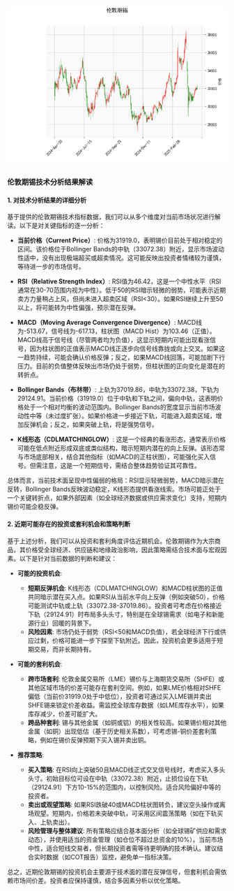 ![图](stan.png)

### 伦敦期锡技术分析结果解读

#### 1. 对技术分析结果的详细分析
基于提供的伦敦期锡技术指标数据，我们可以从多个维度对当前市场状况进行解读。以下是对关键指标的逐一分析：

- **当前价格（Current Price）**: 价格为31919.0，表明锡价目前处于相对稳定的区间。该价格位于Bollinger Bands的中轨（33072.38）附近，显示市场波动性适中，没有出现极端超买或超卖情况。这可能反映出投资者情绪较为谨慎，等待进一步的市场信号。

- **RSI（Relative Strength Index）**: RSI值为46.42，这是一个中性水平（RSI通常在30-70范围内视为中性）。低于50的RSI暗示轻微的弱势，可能表示近期卖方力量稍占上风，但尚未进入超卖区域（RSI<30）。如果RSI继续上升至50以上，将可能转为中性偏强，预示潜在反弹。

- **MACD（Moving Average Convergence Divergence）**: MACD线为-513.67，信号线为-617.13，柱状图（MACD Hist）为103.46（正值）。MACD线高于信号线（尽管两者均为负值），这显示短期内可能出现看涨信号，因为柱状图的正值表示MACD线正逐步向信号线靠拢或向上交叉。如果这一趋势持续，可能会确认价格反弹；反之，如果MACD线回落，可能加剧下行压力。目前的负值整体反映出市场仍处于弱势，但柱状图的正向变化是潜在的转折点。

- **Bollinger Bands（布林带）**: 上轨为37019.86，中轨为33072.38，下轨为29124.91。当前价格（31919.0）位于中轨和下轨之间，偏向中轨，这表明价格处于一个相对均衡的波动范围内。Bollinger Bands的宽度显示当前市场波动性中等（未过度扩张）。如果价格进一步接近下轨，可能进入超卖区域，增加反弹机会；反之，如果突破上轨，将是强势信号。

- **K线形态（CDLMATCHINGLOW）**: 这是一个经典的看涨形态，通常表示价格可能在低点附近形成双底或类似结构，暗示短期内潜在的向上反弹。该形态常与市场底部相关，结合其他指标（如MACD的正柱状图），可能强化买入信号。但需注意，这是一个短期信号，需结合整体趋势验证其可靠性。

总体而言，当前技术面呈现中性偏弱的格局：RSI显示轻微弱势，MACD暗示潜在反转，Bollinger Bands反映波动稳定，K线形态提供看涨线索。市场可能正处于一个关键转折点，如果外部因素（如全球经济数据或供应需求变化）支持，短期内锡价可能企稳反弹。

#### 2. 近期可能存在的投资或套利机会和策略判断
基于上述分析，我们可以从投资和套利角度评估近期机会。伦敦期锡作为大宗商品，其价格受全球经济、供应链和地缘政治影响，因此策略需结合技术面与宏观因素。以下是针对当前数据的判断和建议：

- **可能的投资机会**:
  - **短期反弹机会**: K线形态（CDLMATCHINGLOW）和MACD柱状图的正值共同暗示潜在买入点。如果RSI从当前水平向上反弹（例如突破50），价格可能测试中轨或上轨（33072.38-37019.86）。投资者可考虑在价格接近下轨（29124.91）时布局多头头寸，特别是在全球锡需求（如电子和新能源行业）回暖的背景下。
  - **风险因素**: 市场仍处于弱势（RSI<50和MACD负值），若全球经济下行或供应过剩，价格可能进一步下探至下轨附近。因此，投资机会更多适用于短期交易，而非长期持有。

- **可能的套利机会**:
  - **跨市场套利**: 伦敦金属交易所（LME）锡价与上海期货交易所（SHFE）或其他区域市场的价差可能存在套利空间。例如，如果LME价格相对SHFE偏低（当前价31919.0处于中低位），投资者可通过买入LME锡并卖出SHFE锡来锁定价差收益。需监控全球库存数据（如LME库存水平），如果库存减少，价差可能扩大。
  - **跨品种套利**: 锡与其他金属（如铜或铝）的相关性较高。如果锡价相对其他金属（如铜）出现低估（基于历史相关系数），可考虑锡-铜价差套利策略，例如在锡价反弹预期下买入锡并卖出铜。

- **推荐策略**:
  - **买入策略**: 在RSI向上突破50且MACD线正式交叉信号线时，考虑买入多头头寸。初始目标位可设在中轨（33072.38）附近，止损位设在下轨（29124.91）下方10-15%的范围内，以控制风险。适合风险偏好中等的投资者。
  - **卖出或观望策略**: 如果RSI跌破40或MACD柱状图转负，建议空头操作或离场观望。短期内，价格若未突破中轨，可采用区间震荡策略（如在下轨买入、上轨卖出）。
  - **风险管理与整体建议**: 所有策略应结合基本面分析（如全球锡矿供应和需求动态），并使用适当的资金管理（如仓位不超过总资金的10%）。当前市场中性，适合短线交易者，但长期投资者需等待更明确的技术确认。建议结合实时数据（如COT报告）监控，避免单一指标决策。

总之，近期伦敦期锡的投资机会主要源于技术面的潜在反弹信号，但套利机会需依赖市场间价差。投资者应保持谨慎，结合多因素分析以优化策略。